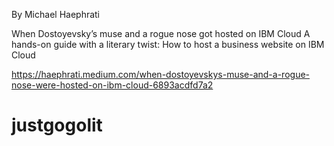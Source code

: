 By Michael Haephrati


When Dostoyevsky’s muse and a rogue nose got hosted on IBM Cloud
A hands-on guide with a literary twist: How to host a business website on IBM Cloud

https://haephrati.medium.com/when-dostoyevskys-muse-and-a-rogue-nose-were-hosted-on-ibm-cloud-6893acdfd7a2
# justgogolit
